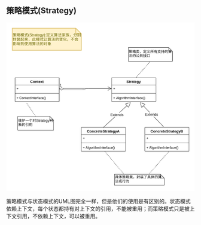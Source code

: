 ## 策略模式(Strategy)

![](./image/strategy.png)


策略模式与状态模式的UML图完全一样，但是他们的使用是有区别的。状态模式依赖上下文，每个状态都持有对上下文的引用，不能被重用；而策略模式只是被上下文引用，不依赖上下文，可以被重用。